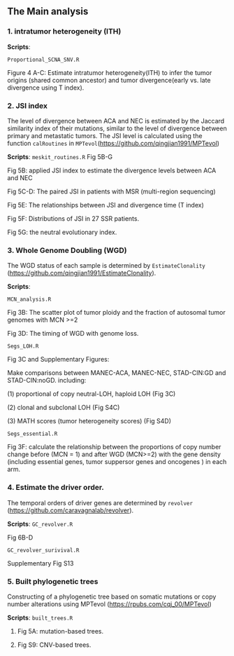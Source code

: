 ## The Main analysis

### 1. intratumor heterogeneity (ITH)
**Scripts**:  

`Proportional_SCNA_SNV.R`

Figure 4 A-C: Estimate intratumor heterogeneity(ITH) to infer the tumor origins (shared common ancestor) and tumor divergence(early vs. late divergence using T index).


### 2. JSI index

The level of divergence between ACA and NEC is estimated by the Jaccard similarity index of their mutations, similar to the level of divergence between primary and metastatic tumors. The JSI level is calculated using the function `calRoutines` in `MPTevol`(https://github.com/qingjian1991/MPTevol)


**Scripts**: 
`meskit_routines.R` Fig 5B-G

Fig 5B: applied JSI index to estimate the divergence levels between ACA and NEC

Fig 5C-D: The paired JSI in patients with MSR (multi-region sequencing)

Fig 5E: The relationships between JSI and divergence time (T index)

Fig 5F: Distributions of JSI in 27 SSR patients.

Fig 5G: the neutral evolutionary index.


### 3. Whole Genome Doubling (WGD)

The WGD status of each sample is determined by `EstimateClonality` (https://github.com/qingjian1991/EstimateClonality).

**Scripts**: 

`MCN_analysis.R`

Fig 3B: The scatter plot of tumor ploidy and the fraction of autosomal tumor genomes with MCN >=2

Fig 3D: The timing of WGD with genome loss.


`Segs_LOH.R`

Fig 3C and Supplementary Figures:

Make comparisons between MANEC-ACA, MANEC-NEC, STAD-CIN:GD and STAD-CIN:noGD. including:

(1) proportional of copy neutral-LOH, haploid LOH (Fig 3C)

(2) clonal and subclonal LOH (Fig S4C)

(3) MATH scores (tumor heterogeneity scores) (Fig S4D)


`Segs_essential.R`

Fig 3F: calculate the relationship between the proportions of copy number change before (MCN = 1) and after WGD (MCN>=2) with the gene density (including essential genes, tumor suppersor genes and oncogenes ) in each arm.

### 4. Estimate the driver order.

The temporal orders of driver genes are determined by `revolver` (https://github.com/caravagnalab/revolver).

**Scripts**: 
`GC_revolver.R `

Fig 6B-D


`GC_revolver_surivival.R`

Supplementary Fig S13


### 5. Built phylogenetic trees

Constructing of a phylogenetic tree based on somatic mutations or copy number alterations using MPTevol (https://rpubs.com/cqj_00/MPTevol)

**Scripts**: 
`built_trees.R`


1. Fig 5A: mutation-based trees.

2. Fig S9: CNV-based trees.
